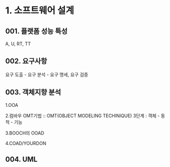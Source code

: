 # 1. 소프트웨어 설계

## 001. 플랫폼 성능 특성

A, U, RT, TT

## 002. 요구사항

요구 도출 - 요구 분석 - 요구 명세, 요구 검증

## 003. 객체지향 분석

1.OOA

2.럼바우 OMT기법 :: OMT(OBJECT MODELING TECHINIQUE) 3단계 : 객체 - 동적 - 기능

3.BOOCH의 OOAD

4.COAD/YOURDON

## 004. UML
